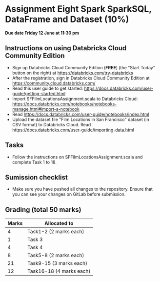 # Assignment Eight Spark  SparkSQL, DataFrame and Dataset (10%)

**Due date Friday 12 June at 11:30 pm**

## Instructions on using Databricks Cloud Community Edition

* Sign up Databricks Cloud Community Edition (**FREE**) (the "Start Today" button on the right) at https://databricks.com/try-databricks
* After the registration, sign in Databricks Cloud Community Edition at https://community.cloud.databricks.com/
* Read this user guide to get started: https://docs.databricks.com/user-guide/getting-started.html
* Import SFFilmLocationsAssignment.scala to Databricks Cloud: https://docs.databricks.com/notebooks/notebooks-manage.html#import-a-notebook
* Read https://docs.databricks.com/user-guide/notebooks/index.html
* Upload the dataset file "Film Locations in San Francisco" dataset (in CSV format) to Databricks Cloud. Read https://docs.databricks.com/user-guide/importing-data.html


## Tasks
* Follow the instructions on SFFilmLocationsAssignment.scala and complete Task 1 to 18.
 

## Sumission checklist
* Make sure you have pushed all changes to the repository. Ensure that you can see your changes on GitLab before submission.


## Grading (total 50 marks)

|Marks| Allocated to|
|------|---------|
|4 | Task1-2 (2 marks each)|
|1 | Task 3 | 
|4 | Task 4 |
| 8 | Task5-8 (2 marks each)|
| 21 | Task9-15	(3 marks each)|
| 12 | Task16-18 (4 marks each)|
